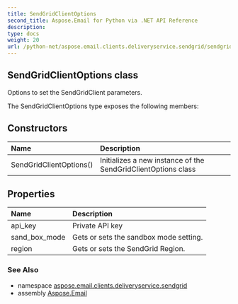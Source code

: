 ```yaml
---
title: SendGridClientOptions
second_title: Aspose.Email for Python via .NET API Reference
description: 
type: docs
weight: 20
url: /python-net/aspose.email.clients.deliveryservice.sendgrid/sendgridclientoptions/
---
```


## SendGridClientOptions class

Options to set the SendGridClient parameters.

The SendGridClientOptions type exposes the following members:
## Constructors
| Name | Description |
| :- | :- |
|SendGridClientOptions()|Initializes a new instance of the SendGridClientOptions class|
## Properties
| Name | Description |
| :- | :- |
|api_key|Private API key|
|sand_box_mode|Gets or sets the sandbox mode setting.|
|region|Gets or sets the SendGrid Region.|

### See Also

* namespace [aspose.email.clients.deliveryservice.sendgrid](/email/python-net/aspose.email.clients.deliveryservice.sendgrid/)
* assembly [Aspose.Email](/email/python-net/)

